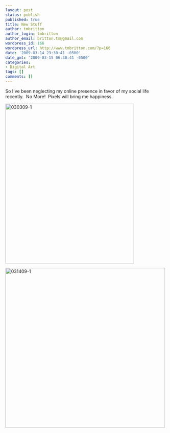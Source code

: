```yaml
---
layout: post
status: publish
published: true
title: New Stuff
author: tmbritton
author_login: tmbritton
author_email: britton.tm@gmail.com
wordpress_id: 166
wordpress_url: http://www.tmbritton.com/?p=166
date: '2009-03-14 23:30:41 -0500'
date_gmt: '2009-03-15 06:30:41 -0500'
categories:
- Digital Art
tags: []
comments: []
---
```

<p>So I've been neglecting my online presence in favor of my social life recently.  No More!  Pixels will bring me happiness.</p>
<p><a class="tt-flickr tt-flickr-Medium" title="030309-1" href="http://www.tmbritton.com/art/photo/3355915390/030309-1.html"><img class="alignnone" src="http://farm4.static.flickr.com/3571/3355915390_3f4d614418.jpg" alt="030309-1" width="403" height="500" /></a></p>
<p><a class="tt-flickr tt-flickr-Medium" title="031409-1" href="http://www.tmbritton.com/art/photo/3355095997/031409-1.html"><img class="alignnone" src="http://farm4.static.flickr.com/3642/3355095997_11527dc620.jpg" alt="031409-1" width="500" height="500" /></a></p>
